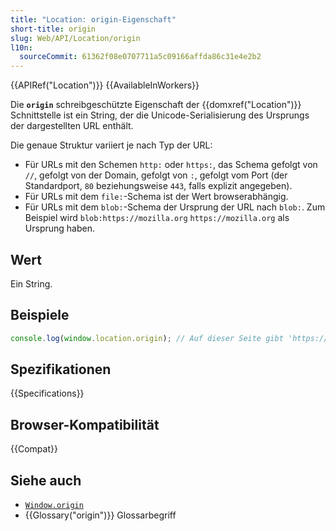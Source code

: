 ```yaml
---
title: "Location: origin-Eigenschaft"
short-title: origin
slug: Web/API/Location/origin
l10n:
  sourceCommit: 61362f08e0707711a5c09166affda86c31e4e2b2
---
```


{{APIRef("Location")}} {{AvailableInWorkers}}

Die **`origin`** schreibgeschützte Eigenschaft der {{domxref("Location")}} Schnittstelle ist ein String, der die Unicode-Serialisierung des Ursprungs der dargestellten URL enthält.

Die genaue Struktur variiert je nach Typ der URL:

- Für URLs mit den Schemen `http:` oder `https:`, das Schema gefolgt von `//`, gefolgt von der Domain, gefolgt von `:`, gefolgt vom Port (der Standardport, `80` beziehungsweise `443`, falls explizit angegeben).
- Für URLs mit dem `file:`-Schema ist der Wert browserabhängig.
- Für URLs mit dem `blob:`-Schema der Ursprung der URL nach `blob:`. Zum Beispiel wird `blob:https://mozilla.org` `https://mozilla.org` als Ursprung haben.

## Wert

Ein String.

## Beispiele

```js
console.log(window.location.origin); // Auf dieser Seite gibt 'https://developer.mozilla.org' aus
```

## Spezifikationen

{{Specifications}}

## Browser-Kompatibilität

{{Compat}}

## Siehe auch

- [`Window.origin`](/de/docs/Web/API/Window/origin)
- {{Glossary("origin")}} Glossarbegriff
